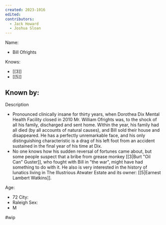 ```yaml
---
created: 2023-1016
edited:
contributors:
  - Jack Howard
  - Joshua Sloan
---
```


Name:
- Bill Ofrights

Knows:
- [[3]]
- [[5]]

Known by:
- 

Description
- Pronounced clinically insane for thirty years, when Dorothea Dix Mental Health Facility closed in 2010 Mr. William Ofrights was, to the shock of all his family, discharged and sent home. Within the year, his family had all died (by all accounts of natural causes), and Bill sold their house and disappeared. He has a perfectly unremarkable face, and his only distinguishing characteristic is a drag of his left foot from an accident sustained in the final year of his time at Dix.
- No one knows how his sudden reversal of fortunes came about, but some people suspect that a bribe from grease monkey [[3|Burt "Oil Can" Guster]], who fought with Bill in "the war", might have had something to do with it. He also is very interested in the history of lunatics living in The Illustrious Atwater Estate and its owner: [[5|Earnest Lambert Watkins]].

Age:
- 72
City:
- Raleigh
Sex:
- M

#wip

